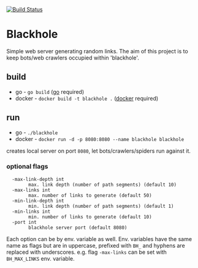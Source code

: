 [![Build Status](https://travis-ci.com/pete911/blackhole.svg?branch=master)](https://travis-ci.com/pete911/blackhole)

# Blackhole

Simple web server generating random links. The aim of this project is to keep bots/web crawlers occupied within 'blackhole'.

## build

 - go - `go build` ([go](https://golang.org/dl/) required)
 - docker - `docker build -t blackhole .` ([docker](https://www.docker.com/) required)

## run

 - go - `./blackhole`
 - docker - `docker run -d -p 8080:8080 --name blackhole blackhole`
 
 creates local server on port `8080`, let bots/crawlers/spiders run against it.

### optional flags

```
  -max-link-depth int
        max. link depth (number of path segments) (default 10)
  -max-links int
        max. number of links to generate (default 50)
  -min-link-depth int
        min. link depth (number of path segments) (default 1)
  -min-links int
        min. number of links to generate (default 10)
  -port int
        blackhole server port (default 8080)
```

Each option can be by env. variable as well. Env. variables have the same name as flags but are in uppercase, prefixed
with `BH_` and hyphens are replaced with underscores. e.g. flag `-max-links` can be set with `BH_MAX_LINKS` env. variable.
